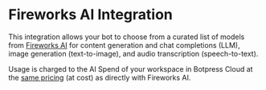 # Fireworks AI Integration

This integration allows your bot to choose from a curated list of models from [Fireworks AI](https://fireworks.ai) for content generation and chat completions (LLM), image generation (text-to-image), and audio transcription (speech-to-text).

Usage is charged to the AI Spend of your workspace in Botpress Cloud at the [same pricing](https://fireworks.ai/pricing) (at cost) as directly with Fireworks AI.
